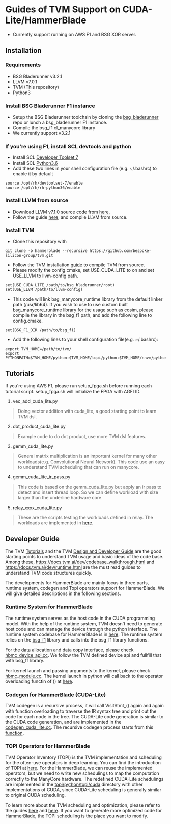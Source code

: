 # Guides of TVM Support on CUDA-Lite/HammerBlade
- Currently support running on AWS F1 and BSG XOR server.

## Installation
### Requirements
* BSG Bladerunner v3.2.1
* LLVM v7.0.1
* TVM (This repository)
* Python3

### Install BSG Bladerunner F1 instance
* Setup the BSG Bladerunner toolchain by cloning the [bsg_bladerunner](https://github.com/bespoke-silicon-group/bsg_bladerunner/tree/master) repo or lunch a bsg_bladerunner F1 instance.
* Compile the bsg_f1 cl_manycore library
* We currently support v3.2.1

### If you're using F1, install SCL devtools and python
* Install SCL [Developer Toolset 7](https://www.softwarecollections.org/en/scls/rhscl/devtoolset-7/)
* Install SCL [Python3.6](https://www.softwarecollections.org/en/scls/rhscl/rh-python36/)
* Add these two lines in your shell configuration file (e.g. ~/.bashrc) to enable it by default
```shell
source /opt/rh/devtoolset-7/enable
source /opt/rh/rh-python36/enable
```

### Install LLVM from source
* Download LLVM v7.1.0 source code from [here.](https://github.com/llvm/llvm-project/releases/download/llvmorg-7.1.0/llvm-7.1.0.src.tar.xz)
* Follow the guide [here](https://llvm.org/docs/GettingStarted.html), and compile LLVM from source.

### Install TVM
* Clone this repository with
```shell
git clone -b hammerblade --recursive https://github.com/bespoke-silicon-group/tvm.git
```
* Follow the TVM installation [guide](https://docs.tvm.ai/install/from_source.html) to compile TVM from source.
* Please modify the config.cmake, set USE_CUDA_LITE to on and set USE_LLVM to llvm-config path.
```shell
set(USE_CUDA_LITE /path/to/bsg_bladerunner/root)
set(USE_LLVM /path/to/llvm-config)
```
* This code will link bsg_manycore_runtime library from the default linker path (/usr/lib64). If you wish to use to use custom built bsg_manycore_runtime library for the usage such as cosim, please compile the library in the bsg_f1 path, and add the following line to config.cmake.
```shell
set(BSG_F1_DIR /path/to/bsg_f1)
```
* Add the following lines to your shell configuration file(e.g. ~/.bashrc): 
```shell
export TVM_HOME=/path/to/tvm/
export PYTHONPATH=$TVM_HOME/python:$TVM_HOME/topi/python:$TVM_HOME/nnvm/python:$TVM_HOME/hb/python:${PYTHONPATH}"
```

## Tutorials
If you're using AWS F1, please run setup_fpga.sh before running each tutorial script. 
setup_fpga.sh will initialize the FPGA with AGFI ID.
1. vec_add_cuda_lite.py
> Doing vector addition with cuda_lite, a good starting point to learn TVM dsl.
2. dot_product_cuda_lite.py
> Example code to do dot product, use more TVM dsl features.
3. gemm_cuda_lite.py
> General matrix multiplication is an important kernel for many other workloads(e.g. Convolutional Neural Network). This code use an easy to understand TVM scheduling that can run on manycore.
4. gemm_cuda_lite_ir_pass.py
> This code is based on the gemm_cuda_lite.py but apply an ir pass to detect and insert thread loop. So we can define workload with size larger than the underline hardware core.
5. relay_xxxx_cuda_lite.py
> These are the scripts testing the workloads defined in relay. The workloads are implemented in [here](https://github.com/bespoke-silicon-group/tvm/tree/hammerblade/python/tvm/relay/testing).

## Developer Guide
The TVM [Tutorials](https://docs.tvm.ai/tutorials/index.html) and the TVM [Design and Developer Guide](https://docs.tvm.ai/dev/index.html) are the good starting points to understand TVM usage and basic ideas of the code base.
Among these, https://docs.tvm.ai/dev/codebase_walkthrough.html and https://docs.tvm.ai/dev/runtime.html are the must read guides to understand TVM code structures quickly.

The developments for HammerBlade are mainly focus in three parts, runtime system, codegen and Topi operators support for HammerBlade. We will give detailed descriptions in the following sections.

### Runtime System for HammerBlade
The runtime system serves as the host code in the CUDA programming model.
With the help of the runtime system, TVM doesn't need to generate host code and can manage the device through the python interface.
The runtime system codebase for HammerBlade is in [here](https://github.com/bespoke-silicon-group/tvm/tree/hammerblade/src/runtime/hbmc).
The runtime system relies on the [bsg_f1](https://github.com/bespoke-silicon-group/bsg_f1) library and calls into the bsg_f1 library functions.

For the data allocation and data copy interface, please check [hbmc_device_api.cc](https://github.com/bespoke-silicon-group/tvm/blob/hammerblade/src/runtime/hbmc/hbmc_device_api.cc).
We follow the TVM defined device api and fullfill that with bsg_f1 library.

For kernel launch and passing arguments to the kernel, please check [hbmc_module.cc](https://github.com/bespoke-silicon-group/tvm/blob/hammerblade/src/runtime/hbmc/hbmc_module.cc).
The kernel launch in python will call back to the operator overloading functin of () at [here](https://github.com/bespoke-silicon-group/tvm/blob/1fee5a129a7f9d31fa34d1f6af1df9e7e1a40ebd/src/runtime/hbmc/hbmc_module.cc#L183).

### Codegen for HammerBlade (CUDA-Lite)
TVM codegen is a recursive process, it will call VisitStmt_() again and again with function overloading to traverse the IR syntax tree and print out the code for each node in the tree.
The CUDA-Lite code generation is similar to the CUDA code generation, and are implemented in the [codegen_cuda_lite.cc](https://github.com/bespoke-silicon-group/tvm/blob/hammerblade/src/codegen/codegen_cuda_lite.cc).
The recursive codegen process starts from this [function](https://github.com/bespoke-silicon-group/tvm/blob/1fee5a129a7f9d31fa34d1f6af1df9e7e1a40ebd/src/codegen/codegen_cuda_lite.cc#L79).

### TOPI Operators for HammerBlade
TVM Operator Inventory (TOPI) is the TVM implementation and scheduling for the often-use operators in deep learning.
You can find the introduction of TOPI at [here](https://docs.tvm.ai/tutorials/topi/intro_topi.html#sphx-glr-tutorials-topi-intro-topi-py).
For the HammerBlade, we can reuse the implemented operators, but we need to write new schedulings to map the computation correctly to the ManyCore hardware.
The redefined CUDA-Lite schedulings are implemented in the [topi/python/topi/cuda](https://github.com/bespoke-silicon-group/tvm/tree/1fee5a129a7f9d31fa34d1f6af1df9e7e1a40ebd/topi/python/topi/cuda) directory with other implementations of CUDA, since CUDA-Lite scheduling is generally similar to original CUDA scheduling.

To learn more about the TVM scheduling and optimization, please refer to the guides [here](https://docs.tvm.ai/tutorials/index.html#tensor-expression-and-schedules) and [here](https://docs.tvm.ai/tutorials/index.html#optimize-tensor-operators).
If you want to generate more optimized code for HammerBlade, the TOPI scheduling is the place you want to modify.
